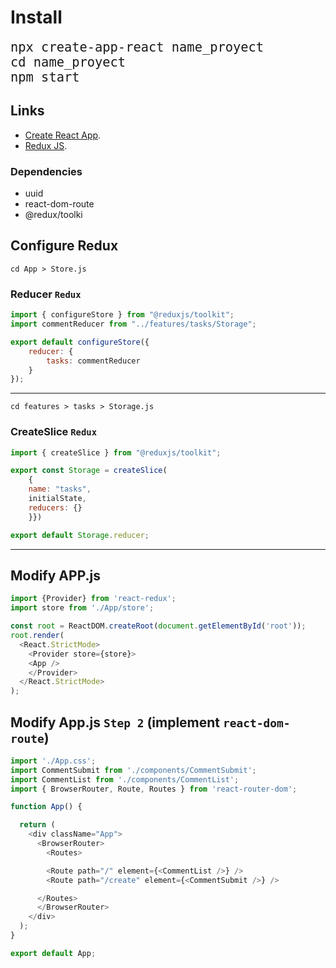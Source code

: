 # Install 

<font size="5"> `npx create-app-react name_proyect`</font>
<br>
<font size="5"> `cd name_proyect`</font>
<br>
<font size="5"> `npm start`</font>


## Links

* [Create React App](https://github.com/facebook/create-react-app).
* [Redux JS](https://redux.js.org/).

### Dependencies
* uuid
* react-dom-route
* @redux/toolki

## Configure Redux 

```
cd App > Store.js
```
### Reducer `Redux`
```js
import { configureStore } from "@reduxjs/toolkit";
import commentReducer from "../features/tasks/Storage";

export default configureStore({ 
    reducer: {
        tasks: commentReducer
    }
});
```

---

```
cd features > tasks > Storage.js
```
### CreateSlice `Redux`
```javascript
import { createSlice } from "@reduxjs/toolkit";

export const Storage = createSlice(
    {
    name: "tasks",
    initialState,
    reducers: {}
    }})

export default Storage.reducer;
```
---
## Modify APP.js
```javascript
import {Provider} from 'react-redux';
import store from './App/store';

const root = ReactDOM.createRoot(document.getElementById('root'));
root.render(
  <React.StrictMode>
    <Provider store={store}>
    <App />
    </Provider>
  </React.StrictMode>
);
```

## Modify App.js `Step 2` (implement `react-dom-route`)
```js
import './App.css';
import CommentSubmit from './components/CommentSubmit';
import CommentList from './components/CommentList';
import { BrowserRouter, Route, Routes } from 'react-router-dom';

function App() {

  return (
    <div className="App">
      <BrowserRouter>
        <Routes>

        <Route path="/" element={<CommentList />} />
        <Route path="/create" element={<CommentSubmit />} />

      </Routes>
      </BrowserRouter>
    </div>
  );
}

export default App;
```
